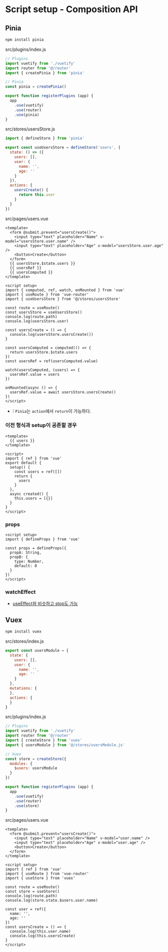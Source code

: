# Script setup - Composition API

## Pinia
```sh
npm install pinia
```

src/plugins/index.js
```js
// Plugins
import vuetify from './vuetify'
import router from '@/router'
import { createPinia } from 'pinia'

// Pinia
const pinia = createPinia()

export function registerPlugins (app) {
  app
    .use(vuetify)
    .use(router)
    .use(pinia)
}
```

src/stores/usersStore.js
```js
import { defineStore } from 'pinia'

export const useUsersStore = defineStore('users', {
  state: () => ({
    users: [],
    user: {
      name: '',
      age: ''
    }
  }),
  actions: {
    usersCreate() {
      return this.user
    }
  }
})
```

src/pages/users.vue
```vue
<template>
  <form @submit.prevent="usersCreate()">
    <input type="text" placeholder="Name" v-model="usersStore.user.name" />
    <input type="text" placeholder="Age" v-model="usersStore.user.age" />
    <button>Create</button>
  </form>
  {{ usersStore.$state.users }}
  {{ usersRef }}
  {{ usersComputed }}
</template>

<script setup>
import { computed, ref, watch, onMounted } from 'vue'
import { useRoute } from 'vue-router'
import { useUsersStore } from '@/stores/usersStore'

const route = useRoute()
const usersStore = useUsersStore()
console.log(route.path)
console.log(usersStore.user)

const usersCreate = () => {
  console.log(usersStore.usersCreate())
}

const usersComputed = computed(() => {
  return usersStore.$state.users
})
const usersRef = ref(usersComputed.value)

watch(usersComputed, (users) => {
  usersRef.value = users
})

onMounted(async () => {
  usersRef.value = await usersStore.usersCreate()
})
</script>
```
* ❕ `Pinia`는 `action`에서 `return`이 가능하다.

### 이전 형식과 setup이 공존할 경우
```vue
<template>
  {{ users }}
</template>

<script>
import { ref } from 'vue'
export default {
  setup() {
    const users = ref([])
    return {
      users
    }
  },
  async created() {
    this.users = [{}]
  }
}
</script>
```

### props
```vue
<script setup>
import { defineProps } from 'vue'

const props = defineProps({
  propA: String,
  propB: {
    type: Number,
    default: 0
  }
})
</script>
```

### watchEffect
* [useEffect와 비슷하고 stop도 가능](https://kyounghwan01.github.io/blog/Vue/vue3/composition-api/#watch-watcheffect-%E1%84%8C%E1%85%AE%E1%86%BC%E1%84%8C%E1%85%B5)

## Vuex
```sh
npm install vuex
```

src/stores/index.js
```js
export const usersModule = {
  state: {
    users: [],
    user: {
      name: '',
      age: ''
    }
  },
  mutations: {
  },
  actions: {
  }
}
```

src/plugins/index.js
```js
// Plugins
import vuetify from './vuetify'
import router from '@/router'
import { createStore } from 'vuex'
import { usersModule } from '@/stores/usersModule.js'

// Vuex
const store = createStore({
  modules: {
    $users: usersModule
  }
})

export function registerPlugins (app) {
  app
    .use(vuetify)
    .use(router)
    .use(store)
}
```

src/pages/users.vue
```vue
<template>
  <form @submit.prevent="usersCreate()">
    <input type="text" placeholder="Name" v-model="user.name" />
    <input type="text" placeholder="Age" v-model="user.age" />
    <button>Create</button>
  </form>
</template>

<script setup>
import { ref } from 'vue'
import { useRoute } from 'vue-router'
import { useStore } from 'vuex'

const route = useRoute()
const store = useStore()
console.log(route.path)
console.log(store.state.$users.user.name)

const user = ref({
  name: '',
  age: ''
})
const usersCreate = () => {
  console.log(this.user.name)
  console.log(this.usersCreate)
}
</script>
```
